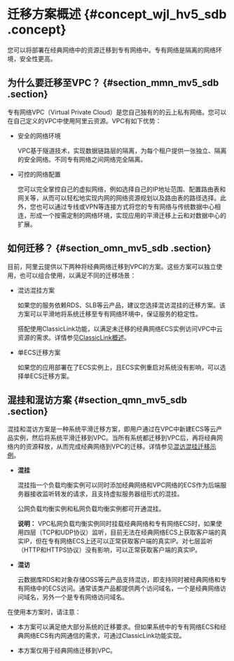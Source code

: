 # 迁移方案概述 {#concept_wjl_hv5_sdb .concept}

您可以将部署在经典网络中的资源迁移到专有网络中。专有网络是隔离的网络环境，安全性更高。

## 为什么要迁移至VPC？ {#section_mmn_mv5_sdb .section}

专有网络VPC（Virtual Private Cloud）是您自己独有的的云上私有网络。您可以在自己定义的VPC中使用阿里云资源。VPC有如下优势：

-   安全的网络环境

    VPC基于隧道技术，实现数据链路层的隔离，为每个租户提供一张独立、隔离的安全网络。不同专有网络之间网络完全隔离。

-   可控的网络配置

    您可以完全掌控自己的虚拟网络，例如选择自己的IP地址范围、配置路由表和网关等，从而可以轻松地实现内网的网络资源规划以及路由表的路径选择。此外，您也可以通过专线或VPN等连接方式将您的专有网络与传统数据中心相连，形成一个按需定制的网络环境，实现应用的平滑迁移上云和对数据中心的扩展。


## 如何迁移？ {#section_omn_mv5_sdb .section}

目前，阿里云提供以下两种将经典网络迁移到VPC的方案。这些方案可以独立使用，也可以组合使用，以满足不同的迁移场景：

-   混访混挂方案

    如果您的服务依赖RDS、SLB等云产品，建议您选择混访混挂的迁移方案。该方案可以平滑地将系统迁移至专有网络环境中，保证服务的稳定性。

    搭配使用ClassicLink功能，以满足未迁移的经典网络ECS实例访问VPC中云资源的需求。详情参见[ClassicLink概述](../../../../../intl.zh-CN/用户指南/网络连接/ClassicLink/ClassicLink概述.md#)。

-   单ECS迁移方案

    如果您的应用部署在了ECS实例上，且ECS实例重启对系统没有影响，可以选择单ECS迁移方案。


## 混挂和混访方案 {#section_qmn_mv5_sdb .section}

混挂和混访方案是一种系统平滑迁移方案，即用户通过在VPC中新建ECS等云产品实例，然后将系统平滑迁移到VPC。当所有系统都迁移到VPC后，再将经典网络内的资源释放，从而完成经典网络到VPC的迁移。详情参见[混访混挂迁移示例](intl.zh-CN/最佳实践/经典网络迁移到VPC/混访混挂迁移示例.md#)。

-   **混挂**

    混挂指一个负载均衡实例可以同时添加经典网络和VPC网络的ECS作为后端服务器接收监听转发的请求，且支持虚拟服务器组形式的混挂。

    公网负载均衡实例和私网负载均衡实例都可开通混挂。

    **说明：** VPC私网负载均衡实例同时挂载经典网络和专有网络ECS时，如果使用四层（TCP和UDP协议）监听，目前无法在经典网络ECS上获取客户端的真实IP，但在专有网络ECS上还可以正常获取客户端的真实IP。对七层监听（HTTP和HTTPS协议）没有影响，可以正常获取客户端的真实IP。

-   **混访**

    云数据库RDS和对象存储OSS等云产品支持混访，即支持同时被经典网络和专有网络中的ECS访问。通常该类产品都提供两个访问域名，一个是经典网络访问域名，另外一个是专有网络访问域名。


在使用本方案时，请注意：

-   本方案可以满足绝大部分系统的迁移要求。但如果系统中的专有网络ECS和经典网络ECS有内网通信的需求，可通过ClassicLink功能实现。

-   本方案仅用于经典网络迁移到VPC。


